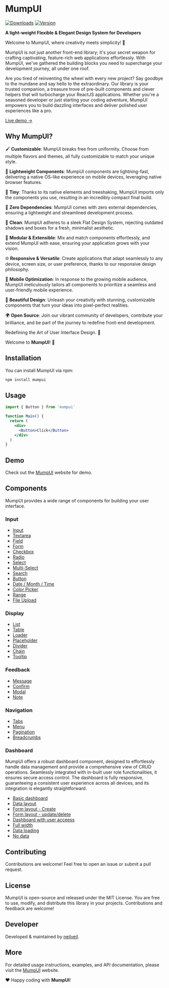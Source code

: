 # MumpUI

[![Downloads](https://img.shields.io/npm/dm/mumpui.svg)](https://www.npmjs.com/package/mumpui) [![Version](https://img.shields.io/npm/v/mumpui.svg)](https://www.npmjs.com/package/mumpui)


**A light-weight Flexible & Elegant Design System for Developers**

Welcome to MumpUI, where creativity meets simplicity! 🌟

MumpUI is not just another front-end library; it's your secret weapon for crafting captivating, feature-rich web applications effortlessly. With MumpUI, we've gathered the building blocks you need to supercharge your development journey, all under one roof.

Are you tired of reinventing the wheel with every new project? Say goodbye to the mundane and say hello to the extraordinary. Our library is your trusted companion, a treasure trove of pre-built components and clever helpers that will turbocharge your ReactJS applications. Whether you're a seasoned developer or just starting your coding adventure, MumpUI empowers you to build dazzling interfaces and deliver polished user experiences like a pro.

[Live demo →](https://neilveil.github.io/mumpui/)

## Why MumpUI?

🖌️ **Customizable**: MumpUI breaks free from uniformity. Choose from multiple flavors and themes, all fully customizable to match your unique style.

🍃 **Lightweight Components**: MumpUI components are lightning-fast, delivering a native OS-like experience on mobile devices, leveraging native browser features.

🌱 **Tiny**: Thanks to its native elements and treeshaking, MumpUI imports only the components you use, resulting in an incredibly compact final build.

🔧 **Zero Dependencies**: MumpUI comes with zero external dependencies, ensuring a lightweight and streamlined development process.

🧼 **Clean**: MumpUI adheres to a sleek Flat Design System, rejecting outdated shadows and boxes for a fresh, minimalist aesthetic.

🧩 **Modular & Extensible**: Mix and match components effortlessly, and extend MumpUI with ease, ensuring your application grows with your vision.

🌐 **Responsive & Versatile**: Create applications that adapt seamlessly to any device, screen size, or user preference, thanks to our responsive design philosophy.

📱 **Mobile Optimization**: In response to the growing mobile audience, MumpUI meticulously tailors all components to prioritize a seamless and user-friendly mobile experience.

🎨 **Beautiful Design**: Unleash your creativity with stunning, customizable components that turn your ideas into pixel-perfect realities.

🌍 **Open Source**: Join our vibrant community of developers, contribute your brilliance, and be part of the journey to redefine front-end development.

Redefining the Art of User Interface Design. 🚀

Welcome to **MumpUI**! 🌟

## Installation

You can install MumpUI via npm:

```bash
npm install mumpui
```

## Usage

```jsx
import { Button } from 'mumpui'

function Main() {
  return (
    <div>
      <Button>Click</Button>
    </div>
  )
}
```

## Demo

Check out the [MumpUI](https://neilveil.github.io/mumpui) website for demo.

## Components

MumpUI provides a wide range of components for building your user interface.

### Input

- [Input](https://neilveil.github.io/mumpui/docs/input)
- [Textarea](https://neilveil.github.io/mumpui/docs/textarea)
- [Field](https://neilveil.github.io/mumpui/docs/field)
- [Form](https://neilveil.github.io/mumpui/docs/form)
- [Checkbox](https://neilveil.github.io/mumpui/docs/checkbox)
- [Radio](https://neilveil.github.io/mumpui/docs/radio)
- [Select](https://neilveil.github.io/mumpui/docs/select)
- [Multi-Select](https://neilveil.github.io/mumpui/docs/multiSelect)
- [Search](https://neilveil.github.io/mumpui/docs/search)
- [Button](https://neilveil.github.io/mumpui/docs/button)
- [Date / Month / Time](https://neilveil.github.io/mumpui/docs/datetime)
- [Color Picker](https://neilveil.github.io/mumpui/docs/colorPicker)
- [Range](https://neilveil.github.io/mumpui/docs/range)
- [File Upload](https://neilveil.github.io/mumpui/docs/file)

### Display

- [List](https://neilveil.github.io/mumpui/docs/list)
- [Table](https://neilveil.github.io/mumpui/docs/table)
- [Loader](https://neilveil.github.io/mumpui/docs/loader)
- [Placeholder](https://neilveil.github.io/mumpui/docs/placeholder)
- [Divider](https://neilveil.github.io/mumpui/docs/divider)
- [Chain](https://neilveil.github.io/mumpui/docs/chain)
- [Tooltip](https://neilveil.github.io/mumpui/docs/tooltip)

### Feedback

- [Message](https://neilveil.github.io/mumpui/docs/message)
- [Confirm](https://neilveil.github.io/mumpui/docs/confirm)
- [Modal](https://neilveil.github.io/mumpui/docs/modal)
- [Note](https://neilveil.github.io/mumpui/docs/note)

### Navigation

- [Tabs](https://neilveil.github.io/mumpui/docs/tabs)
- [Menu](https://neilveil.github.io/mumpui/docs/menu)
- [Pagination](https://neilveil.github.io/mumpui/docs/pagination)
- [Breadcrumbs](https://neilveil.github.io/mumpui/docs/chain)

### Dashboard

MumpUI offers a robust dashboard component, designed to effortlessly handle data management and provide a comprehensive view of CRUD operations. Seamlessly integrated with in-built user role functionalities, it ensures secure access control. The dashboard is fully responsive, guaranteeing a consistent user experience across all devices, and its integration is elegantly straightforward.

- [Basic dashboard](https://neilveil.github.io/mumpui/dashboard)
- [Data layout](https://neilveil.github.io/mumpui/dashboard/users)
- [Form layout - Create](https://neilveil.github.io/mumpui/dashboard/users/create)
- [Form layout - update/delete](https://neilveil.github.io/mumpui/dashboard/users/udpate)
- [Dashboard with user acceess](https://neilveil.github.io/mumpui/dashboard/access)
- [Full width](https://neilveil.github.io/mumpui/dashboard/maxWidth)
- [Data loading](https://neilveil.github.io/mumpui/dashboard/loader)
- [No data](https://neilveil.github.io/mumpui/dashboard/empty)

## Contributing

Contributions are welcome! Feel free to open an issue or submit a pull request.

## License

MumpUI is open-source and released under the MIT License. You are free to use, modify, and distribute this library in your projects. Contributions and feedback are welcome!

## Developer

Developed & maintained by [neilveil](https://github.com/neilveil).

## More

For detailed usage instructions, examples, and API documentation, please visit the [MumpUI](https://neilveil.github.io/mumpui) website.

❤️ Happy coding with **MumpUI**!

